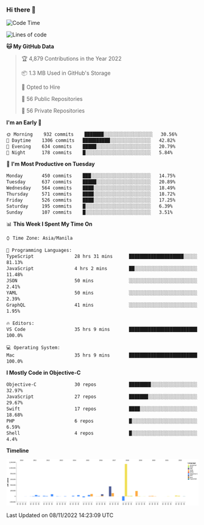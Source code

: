 ### Hi there 👋

<!--START_SECTION:waka-->
![Code Time](http://img.shields.io/badge/Code%20Time-3%2C300%20hrs%2050%20mins-blue)

![Lines of code](https://img.shields.io/badge/From%20Hello%20World%20I%27ve%20Written-2%20Million%20lines%20of%20code-blue)

**🐱 My GitHub Data** 

> 🏆 4,879 Contributions in the Year 2022
 > 
> 📦 1.3 MB Used in GitHub's Storage 
 > 
> 💼 Opted to Hire
 > 
> 📜 56 Public Repositories 
 > 
> 🔑 56 Private Repositories  
 > 
**I'm an Early 🐤** 

```text
🌞 Morning    932 commits    ███████░░░░░░░░░░░░░░░░░░   30.56% 
🌆 Daytime    1306 commits   ██████████░░░░░░░░░░░░░░░   42.82% 
🌃 Evening    634 commits    █████░░░░░░░░░░░░░░░░░░░░   20.79% 
🌙 Night      178 commits    █░░░░░░░░░░░░░░░░░░░░░░░░   5.84%

```
📅 **I'm Most Productive on Tuesday** 

```text
Monday       450 commits    ███░░░░░░░░░░░░░░░░░░░░░░   14.75% 
Tuesday      637 commits    █████░░░░░░░░░░░░░░░░░░░░   20.89% 
Wednesday    564 commits    ████░░░░░░░░░░░░░░░░░░░░░   18.49% 
Thursday     571 commits    ████░░░░░░░░░░░░░░░░░░░░░   18.72% 
Friday       526 commits    ████░░░░░░░░░░░░░░░░░░░░░   17.25% 
Saturday     195 commits    █░░░░░░░░░░░░░░░░░░░░░░░░   6.39% 
Sunday       107 commits    █░░░░░░░░░░░░░░░░░░░░░░░░   3.51%

```


📊 **This Week I Spent My Time On** 

```text
⌚︎ Time Zone: Asia/Manila

💬 Programming Languages: 
TypeScript               28 hrs 31 mins      ████████████████████░░░░░   81.13% 
JavaScript               4 hrs 2 mins        ██░░░░░░░░░░░░░░░░░░░░░░░   11.48% 
JSON                     50 mins             ░░░░░░░░░░░░░░░░░░░░░░░░░   2.41% 
YAML                     50 mins             ░░░░░░░░░░░░░░░░░░░░░░░░░   2.39% 
GraphQL                  41 mins             ░░░░░░░░░░░░░░░░░░░░░░░░░   1.95%

🔥 Editors: 
VS Code                  35 hrs 9 mins       █████████████████████████   100.0%

💻 Operating System: 
Mac                      35 hrs 9 mins       █████████████████████████   100.0%

```

**I Mostly Code in Objective-C** 

```text
Objective-C              30 repos            ████████░░░░░░░░░░░░░░░░░   32.97% 
JavaScript               27 repos            ███████░░░░░░░░░░░░░░░░░░   29.67% 
Swift                    17 repos            ████░░░░░░░░░░░░░░░░░░░░░   18.68% 
PHP                      6 repos             █░░░░░░░░░░░░░░░░░░░░░░░░   6.59% 
Shell                    4 repos             █░░░░░░░░░░░░░░░░░░░░░░░░   4.4%

```


**Timeline**

![Chart not found](https://raw.githubusercontent.com/rad182/rad182/main/charts/bar_graph.png) 


 Last Updated on 08/11/2022 14:23:09 UTC
<!--END_SECTION:waka-->


<!--
**rad182/rad182** is a ✨ _special_ ✨ repository because its `README.md` (this file) appears on your GitHub profile.

Here are some ideas to get you started:

- 🔭 I’m currently working on ...
- 🌱 I’m currently learning ...
- 👯 I’m looking to collaborate on ...
- 🤔 I’m looking for help with ...
- 💬 Ask me about ...
- 📫 How to reach me: ...
- 😄 Pronouns: ...
- ⚡ Fun fact: ...
-->
